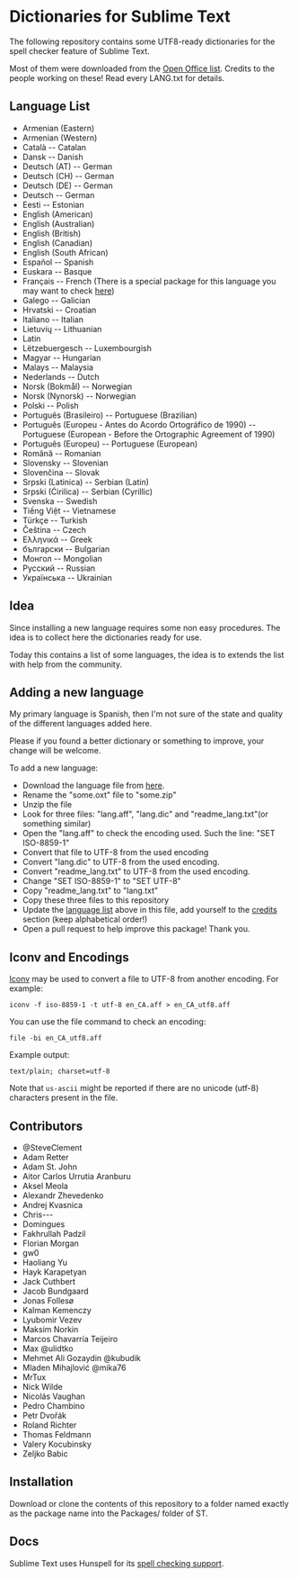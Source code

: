 # Dictionaries for Sublime Text

The following repository contains some UTF8-ready dictionaries for the spell checker feature of Sublime Text.

Most of them were downloaded from the [Open Office list](http://extensions.services.openoffice.org/en/dictionaries). Credits to the people working on these! Read every LANG.txt for details.

## Language List

 * Armenian (Eastern)
 * Armenian (Western)
 * Català -- Catalan
 * Dansk -- Danish
 * Deutsch (AT) -- German
 * Deutsch (CH) -- German
 * Deutsch (DE) -- German
 * Deutsch -- German
 * Eesti -- Estonian
 * English (American)
 * English (Australian)
 * English (British)
 * English (Canadian)
 * English (South African)
 * Español -- Spanish
 * Euskara -- Basque
 * Français -- French (There is a special package for this language you may want to check [here](https://github.com/superbob/SublimeTextLanguageFrench))
 * Galego -- Galician
 * Hrvatski -- Croatian
 * Italiano -- Italian
 * Lietuvių -- Lithuanian
 * Latin
 * Lëtzebuergesch -- Luxembourgish
 * Magyar -- Hungarian
 * Malays -- Malaysia
 * Nederlands -- Dutch
 * Norsk (Bokmål) -- Norwegian
 * Norsk (Nynorsk) -- Norwegian
 * Polski -- Polish
 * Português (Brasileiro) -- Portuguese (Brazilian)
 * Português (Europeu - Antes do Acordo Ortográfico de 1990) -- Portuguese (European - Before the Ortographic Agreement of 1990)
 * Português (Europeu) -- Portuguese (European)
 * Română -- Romanian
 * Slovensky -- Slovenian
 * Slovenčina -- Slovak
 * Srpski (Latinica) -- Serbian (Latin)
 * Srpski (Ćirilica) -- Serbian (Cyrillic)
 * Svenska -- Swedish
 * Tiếng Việt -- Vietnamese
 * Türkçe -- Turkish
 * Čeština -- Czech
 * Ελληνικά -- Greek
 * български -- Bulgarian
 * Монгол -- Mongolian
 * Русский -- Russian
 * Українська -- Ukrainian

## Idea

Since installing a new language requires some non easy procedures. The idea is to collect here the dictionaries ready for use.

Today this contains a list of some languages, the idea is to extends the list with help from the community.

## Adding a new language

My primary language is Spanish, then I'm not sure of the state and quality of the different languages added here.

Please if you found a better dictionary or something to improve, your change will be welcome.

To add a new language:

 * Download the language file from [here](http://extensions.services.openoffice.org/en/dictionaries).
 * Rename the "some.oxt" file to "some.zip"
 * Unzip the file
 * Look for three files: "lang.aff", "lang.dic" and "readme_lang.txt"(or something similar)
 * Open the "lang.aff" to check the encoding used. Such the line: "SET ISO-8859-1"
 * Convert that file to UTF-8 from the used encoding
 * Convert "lang.dic" to UTF-8 from the used encoding.
 * Convert "readme_lang.txt" to UTF-8 from the used encoding.
 * Change "SET ISO-8859-1" to "SET UTF-8"
 * Copy "readme_lang.txt" to "lang.txt"
 * Copy these three files to this repository
 * Update the [language list](#language-list) above in this file,
   add yourself to the [credits](#contributors) section (keep alphabetical
   order!)
 * Open a pull request to help improve this package! Thank you.

## Iconv and Encodings

[Iconv](http://en.wikipedia.org/wiki/Iconv) may be used to convert a file to UTF-8 from another encoding. For example:

	iconv -f iso-8859-1 -t utf-8 en_CA.aff > en_CA_utf8.aff

You can use the file command to check an encoding:

	file -bi en_CA_utf8.aff

Example output:

	text/plain; charset=utf-8

Note that `us-ascii` might be reported if there are no unicode (utf-8) characters present in the file.


## Contributors

 * @SteveClement
 * Adam Retter
 * Adam St. John
 * Aitor Carlos Urrutia Aranburu
 * Aksel Meola
 * Alexandr Zhevedenko
 * Andrej Kvasnica
 * Chris---
 * Domingues
 * Fakhrullah Padzil
 * Florian Morgan
 * gw0
 * Haoliang Yu
 * Hayk Karapetyan
 * Jack Cuthbert
 * Jacob Bundgaard
 * Jonas Follesø
 * Kalman Kemenczy
 * Lyubomir Vezev
 * Maksim Norkin
 * Marcos Chavarría Teijeiro
 * Max @ulidtko
 * Mehmet Ali Gozaydin @kubudik
 * Mladen Mihajlović @mika76
 * MrTux
 * Nick Wilde
 * Nicolás Vaughan
 * Pedro Chambino
 * Petr Dvořák
 * Roland Richter
 * Thomas Feldmann
 * Valery Kocubinsky
 * Zeljko Babic


## Installation

Download or clone the contents of this repository to a folder named exactly as the package name into the Packages/ folder of ST.


## Docs

Sublime Text uses Hunspell for its [spell checking support](http://www.sublimetext.com/docs/3/spell_checking.html).
